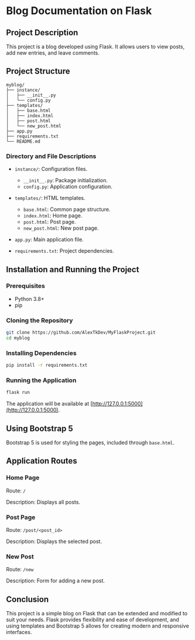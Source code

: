 # Blog Documentation on Flask

## Project Description

This project is a blog developed using Flask. It allows users to view posts, add new entries, and leave comments.

## Project Structure

```
myblog/
├── instance/
│   ├── __init__.py
│   └── config.py
├── templates/
│   ├── base.html
│   ├── index.html
│   ├── post.html
│   └── new_post.html
├── app.py
├── requirements.txt
└── README.md
```

### Directory and File Descriptions

- `instance/`: Configuration files.
  - `__init__.py`: Package initialization.
  - `config.py`: Application configuration.
  
- `templates/`: HTML templates.
  - `base.html`: Common page structure.
  - `index.html`: Home page.
  - `post.html`: Post page.
  - `new_post.html`: New post page.
  
- `app.py`: Main application file.
  
- `requirements.txt`: Project dependencies.

## Installation and Running the Project

### Prerequisites

- Python 3.8+
- pip

### Cloning the Repository

```bash
git clone https://github.com/AlexTkDev/MyFlaskProject.git
cd myblog
```

### Installing Dependencies

```bash
pip install -r requirements.txt
```

### Running the Application

```bash
flask run
```

The application will be available at [http://127.0.0.1:5000](http://127.0.0.1:5000).

## Using Bootstrap 5

Bootstrap 5 is used for styling the pages, included through `base.html`.

## Application Routes

### Home Page

Route: `/`

Description: Displays all posts.

### Post Page

Route: `/post/<post_id>`

Description: Displays the selected post.

### New Post

Route: `/new`

Description: Form for adding a new post.

## Conclusion

This project is a simple blog on Flask that can be extended and modified to suit your needs. Flask provides flexibility and ease of development, and using templates and Bootstrap 5 allows for creating modern and responsive interfaces.

